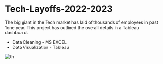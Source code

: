 # Tech-Layoffs-2022-2023
The big giant in the Tech market has laid of thousands of employees in past 1one year.
This project has outlined the overall details in a Tableau dashboard.
- Data Cleaning - MS EXCEL
- Data Visualization - Tableau








![th](https://user-images.githubusercontent.com/120978882/218876515-622dc808-a252-408f-ab6f-e5c29a97bd1f.jpeg)
